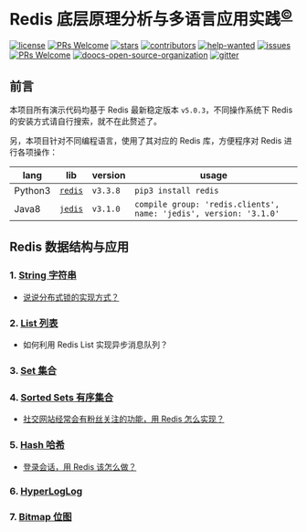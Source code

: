 # Redis 底层原理分析与多语言应用实践<sup>[©](https://github.com/yanglbme)</sup>
[![license](https://badgen.net/github/license/doocs/redis-multi-programming-language-practice?color=green)](https://github.com/doocs/redis-multi-programming-language-practice/blob/master/LICENSE)
[![PRs Welcome](https://badgen.net/badge/PRs/welcome/green)](http://makeapullrequest.com)
[![stars](https://badgen.net/github/stars/doocs/redis-multi-programming-language-practice)](https://github.com/doocs/redis-multi-programming-language-practice/stargazers)
[![contributors](https://badgen.net/github/contributors/doocs/redis-multi-programming-language-practice)](https://github.com/doocs/redis-multi-programming-language-practice/graphs/contributors)
[![help-wanted](https://badgen.net/github/label-issues/doocs/redis-multi-programming-language-practice/help%20wanted/open)](https://github.com/doocs/redis-multi-programming-language-practice/labels/help%20wanted)
[![issues](https://badgen.net/github/open-issues/doocs/redis-multi-programming-language-practice)](https://github.com/doocs/redis-multi-programming-language-practice/issues)
[![PRs Welcome](https://badgen.net/badge/PRs/welcome/green)](http://makeapullrequest.com)
[![doocs-open-source-organization](https://badgen.net/badge/organization/join%20us/cyan)](#how-to-join)
[![gitter](https://badgen.net/badge/gitter/chat/cyan)](https://gitter.im/doocs)

## 前言
本项目所有演示代码均基于 Redis 最新稳定版本 `v5.0.3`，不同操作系统下 Redis 的安装方式请自行搜索，就不在此赘述了。

另，本项目针对不同编程语言，使用了其对应的 Redis 库，方便程序对 Redis 进行各项操作：

| lang | lib | version | usage |
|---|---|---|---|
| Python3 | [`redis`](https://pypi.org/project/redis/) | `v3.3.8` | `pip3 install redis `|
| Java8 | [`jedis`](https://mvnrepository.com/artifact/redis.clients/jedis/3.1.0) | `v3.1.0` | `compile group: 'redis.clients', name: 'jedis', version: '3.1.0'` |

## Redis 数据结构与应用

### 1. [String 字符串](/docs/redis-string-introduction.md)
- [说说分布式锁的实现方式？](/docs/redis-distributed-lock.md)

### 2. [List 列表](/docs/redis-list-introduction.md)
- 如何利用 Redis List 实现异步消息队列？

### 3. [Set 集合](/docs/redis-set-introduction.md)

### 4. [Sorted Sets 有序集合](/docs/redis-sorted-set-introduction.md)
- [社交网站经常会有粉丝关注的功能，用 Redis 怎么实现？](/docs/redis-sorted-set-sns-follow.md)

### 5. [Hash 哈希](/docs/redis-hash-introduction.md)
- [登录会话，用 Redis 该怎么做？](/docs/redis-hash-session-token.md)

### 6. [HyperLogLog](/docs/redis-hyperLogLog-introduction.md)

### 7. [Bitmap 位图](/docs/redis-bitmap-introduction.md)